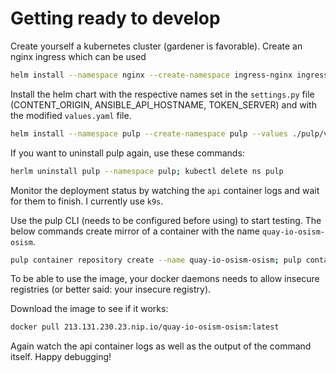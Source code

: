 # Getting ready to develop

Create yourself a kubernetes cluster (gardener is favorable).
Create an nginx ingress which can be used

```sh
helm install --namespace nginx --create-namespace ingress-nginx ingress-nginx/ingress-nginx
```

Install the helm chart with the respective names set in the `settings.py` file (CONTENT_ORIGIN, ANSIBLE_API_HOSTNAME, TOKEN_SERVER) and with the modified `values.yaml` file.

```sh
helm install --namespace pulp --create-namespace pulp --values ./pulp/values.yaml ./pulp
```

If you want to uninstall pulp again, use these commands:

```sh
herlm uninstall pulp --namespace pulp; kubectl delete ns pulp
```

Monitor the deployment status by watching the `api` container logs and wait for them to finish. I currently use `k9s`.

Use the pulp CLI (needs to be configured before using) to start testing.
The below commands create mirror of a container with the name `quay-io-osism-osism`.

```sh
pulp container repository create --name quay-io-osism-osism; pulp container remote create --name quay-io-osism-osism --url https://quay.io --upstream-name osism/osism; pulp container repository sync --name quay-io-osism-osism --remote quay-io-osism-osism; pulp container distribution create --name quay-io-osism-osism --base-path quay-io-osism-osism --repository quay-io-osism-osism --public
```

To be able to use the image, your docker daemons needs to allow insecure registries (or better said: your insecure registry).

Download the image to see if it works:

```sh
docker pull 213.131.230.23.nip.io/quay-io-osism-osism:latest
```

Again watch the api container logs as well as the output of the command itself. Happy debugging!
